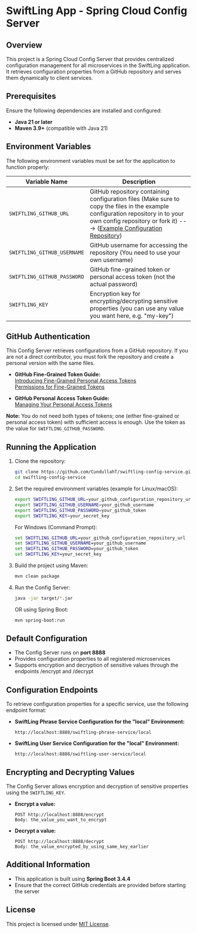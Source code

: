 # SwiftLing App - Spring Cloud Config Server

## Overview
This project is a Spring Cloud Config Server that provides centralized configuration management for all microservices in the SwiftLing application. It retrieves configuration properties from a GitHub repository and serves them dynamically to client services.

## Prerequisites
Ensure the following dependencies are installed and configured:
- **Java 21 or later**
- **Maven 3.9+** (compatible with Java 21)

## Environment Variables
The following environment variables must be set for the application to function properly:

| Variable Name               | Description|
|-----------------------------|----------------------------------------------------------------------------------------------------------------------------------------------------------------------------------------------------------------------------------------------------------------------|
| `SWIFTLING_GITHUB_URL`      | GitHub repository containing configuration files (Make sure to copy the files in the example configuration repository in to your own config repository or fork it) ---> ([Example Configuration Repository](https://github.com/CundullahT/swiftling-config-repo.git))|
| `SWIFTLING_GITHUB_USERNAME` | GitHub username for accessing the repository (You need to use your own username)|
| `SWIFTLING_GITHUB_PASSWORD` | GitHub fine-grained token or personal access token (not the actual password)|
| `SWIFTLING_KEY`             | Encryption key for encrypting/decrypting sensitive properties (you can use any value you want here, e.g. "my-key")|

## GitHub Authentication
This Config Server retrieves configurations from a GitHub repository. If you are not a direct contributor, you must fork the repository and create a personal version with the same files.

- **GitHub Fine-Grained Token Guide:**  
  [Introducing Fine-Grained Personal Access Tokens](https://github.blog/security/application-security/introducing-fine-grained-personal-access-tokens-for-github/)  
  [Permissions for Fine-Grained Tokens](https://docs.github.com/en/rest/authentication/permissions-required-for-fine-grained-personal-access-tokens?apiVersion=2022-11-28)

- **GitHub Personal Access Token Guide:**  
  [Managing Your Personal Access Tokens](https://docs.github.com/en/authentication/keeping-your-account-and-data-secure/managing-your-personal-access-tokens)

**Note:** You do not need both types of tokens; one (either fine-grained or personal access token) with sufficient access is enough. Use the token as the value for `SWIFTLING_GITHUB_PASSWORD`.

## Running the Application
1. Clone the repository:
   ```sh
   git clone https://github.com/CundullahT/swiftling-config-service.git
   cd swiftling-config-service
   ```
2. Set the required environment variables (example for Linux/macOS):
   ```sh
   export SWIFTLING_GITHUB_URL=your_github_configuration_repository_url
   export SWIFTLING_GITHUB_USERNAME=your_github_username
   export SWIFTLING_GITHUB_PASSWORD=your_github_token
   export SWIFTLING_KEY=your_secret_key
   ```
   For Windows (Command Prompt):
   ```cmd
   set SWIFTLING_GITHUB_URL=your_github_configuration_repository_url
   set SWIFTLING_GITHUB_USERNAME=your_github_username
   set SWIFTLING_GITHUB_PASSWORD=your_github_token
   set SWIFTLING_KEY=your_secret_key
   ```
3. Build the project using Maven:
   ```sh
   mvn clean package
   ```
4. Run the Config Server:
   ```sh
   java -jar target/*.jar
   ```
   OR using Spring Boot:
   ```sh
   mvn spring-boot:run
   ```

## Default Configuration
- The Config Server runs on **port 8888**
- Provides configuration properties to all registered microservices
- Supports encryption and decryption of sensitive values through the endpoints /encrypt and /decrypt

## Configuration Endpoints
To retrieve configuration properties for a specific service, use the following endpoint format:

- **SwiftLing Phrase Service Configuration for the "local" Environment:**
  ```
  http://localhost:8888/swiftling-phrase-service/local
  ```
- **SwiftLing User Service Configuration for the "local" Environment:**
  ```
  http://localhost:8888/swiftling-user-service/local
  ```

## Encrypting and Decrypting Values
The Config Server allows encryption and decryption of sensitive properties using the `SWIFTLING_KEY`.

- **Encrypt a value:**
  ```
  POST http://localhost:8888/encrypt
  Body: the_value_you_want_to_encrypt
  ```
- **Decrypt a value:**
  ```
  POST http://localhost:8888/decrypt
  Body: the_value_encrypted_by_using_same_key_earlier
  ```

## Additional Information
- This application is built using **Spring Boot 3.4.4**
- Ensure that the correct GitHub credentials are provided before starting the server

## License
This project is licensed under [MIT License](LICENSE).
